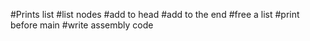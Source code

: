 #Prints list
#list nodes
#add to head
#add to the end
#free a list
#print before main
#write assembly code